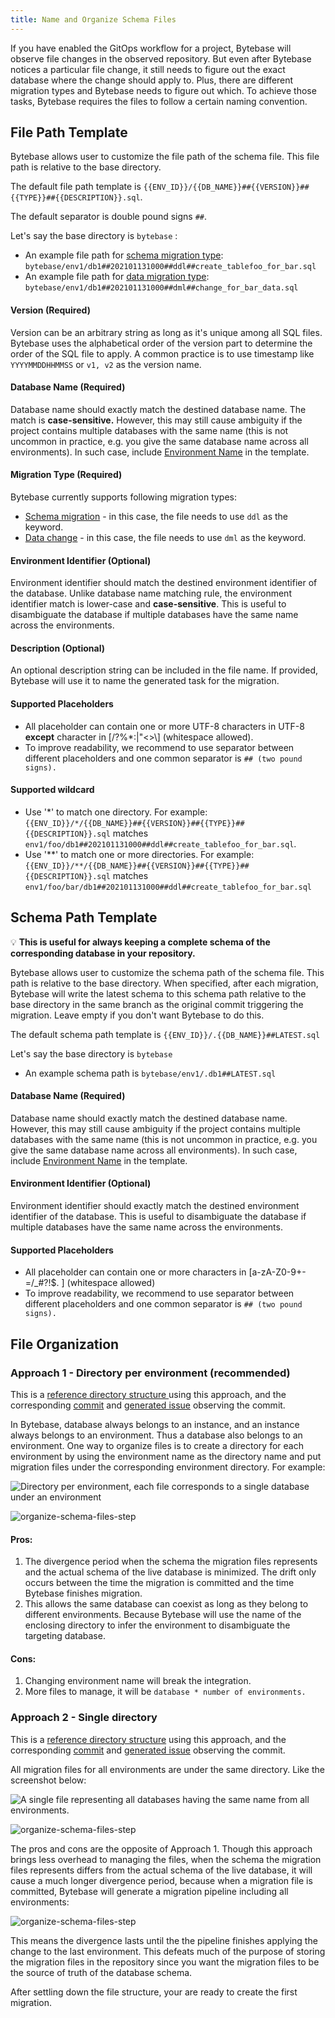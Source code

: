 ```yaml
---
title: Name and Organize Schema Files
---
```


If you have enabled the GitOps workflow for a project, Bytebase will observe file changes in the observed repository. But even after Bytebase notices a particular file change, it still needs to figure out the exact database where the change should apply to. Plus, there are different migration types and Bytebase needs to figure out which. To achieve those tasks, Bytebase requires the files to follow a certain naming convention.

## File Path Template

Bytebase allows user to customize the file path of the schema file. This file path is relative to the base directory.

The default file path template is `{{ENV_ID}}/{{DB_NAME}}##{{VERSION}}##{{TYPE}}##{{DESCRIPTION}}.sql`.

<hint-block type="info">

The default separator is double pound signs `##`.

</hint-block>

Let's say the base directory is `bytebase` :

- An example file path for [schema migration type](/docs/concepts/migration-types#schema-migration): `bytebase/env1/db1##202101131000##ddl##create_tablefoo_for_bar.sql`
- An example file path for [data migration type](/docs/concepts/migration-types#data-migration): `bytebase/env1/db1##202101131000##dml##change_for_bar_data.sql`

#### Version (Required)

Version can be an arbitrary string as long as it's unique among all SQL files. Bytebase uses the alphabetical order of the version part to determine the order of the SQL file to apply. A common practice is to use timestamp like `YYYYMMDDHHMMSS` or `v1, v2` as the version name.

#### Database Name (Required)

Database name should exactly match the destined database name. The match is **case-sensitive.** However, this may still cause ambiguity if the project contains multiple databases with the same name (this is not uncommon in practice, e.g. you give the same database name across all environments). In such case, include [Environment Name](#environment-name-optional) in the template.

#### Migration Type (Required)

Bytebase currently supports following migration types:

- [Schema migration](/docs/concepts/migration-types#schema-migration) - in this case, the file needs to use `ddl` as the keyword.
- [Data change](/docs/concepts/migration-types#data-migration) - in this case, the file needs to use `dml` as the keyword.

#### Environment Identifier (Optional)

Environment identifier should match the destined environment identifier of the database. Unlike database name matching rule, the environment identifier match is lower-case and **case-sensitive**. This is useful to disambiguate the database if multiple databases have the same name across the environments.

#### Description (Optional)

An optional description string can be included in the file name. If provided, Bytebase will use it to name the generated task for the migration.

#### Supported Placeholders

- All placeholder can contain one or more UTF-8 characters in UTF-8 **except** character in \[/?%*:|"<>\\] (whitespace allowed).
- To improve readability, we recommend to use separator between different placeholders and one common separator is `## (two pound signs).`

#### Supported wildcard

- Use '*' to match one directory. For example:
`{{ENV_ID}}/*/{{DB_NAME}}##{{VERSION}}##{{TYPE}}##{{DESCRIPTION}}.sql` matches `env1/foo/db1##202101131000##ddl##create_tablefoo_for_bar.sql`.
- Use '**' to match one or more directories. For example:
`{{ENV_ID}}/**/{{DB_NAME}}##{{VERSION}}##{{TYPE}}##{{DESCRIPTION}}.sql` matches `env1/foo/bar/db1##202101131000##ddl##create_tablefoo_for_bar.sql`

## Schema Path Template

💡 **This is useful for always keeping a complete schema of the corresponding database in your repository.**

Bytebase allows user to customize the schema path of the schema file. This path is relative to the base directory. When specified, after each migration, Bytebase will write the latest schema to this schema path relative to the base directory in the same branch as the original commit triggering the migration. Leave empty if you don't want Bytebase to do this.

The default schema path template is `{{ENV_ID}}/.{{DB_NAME}}##LATEST.sql`

Let's say the base directory is `bytebase`

- An example schema path is `bytebase/env1/.db1##LATEST.sql`

#### Database Name (Required)

Database name should exactly match the destined database name. However, this may still cause ambiguity if the project contains multiple databases with the same name (this is not uncommon in practice, e.g. you give the same database name across all environments). In such case, include [Environment Name](#environment-name-optional) in the template.

#### Environment Identifier (Optional)

Environment identifier should exactly match the destined environment identifier of the database. This is useful to disambiguate the database if multiple databases have the same name across the environments.

#### Supported Placeholders

- All placeholder can contain one or more characters in \[a-zA-Z0-9+-=/\_#?!\$. ] (whitespace allowed)
- To improve readability, we recommend to use separator between different placeholders and one common separator is `## (two pound signs).`

## File Organization

### Approach 1 - Directory per environment (recommended)

This is a [reference directory structure ](https://gitlab.bytebase.com/bytebase-demo/blog/-/tree/master/bytebase) using this approach, and the corresponding [commit](https://gitlab.bytebase.com/bytebase-demo/blog/-/commit/d7f3b88b93c4d7f57b710980cdf92f72dcc4cd1e) and [generated issue](https://demo.bytebase.com/issue/create-user-post-comment-table-for-dev-environment-13004) observing the commit.

In Bytebase, database always belongs to an instance, and an instance always belongs to an environment. Thus a database also belongs to an environment. One way to organize files is to create a directory for each environment by using the environment name as the directory name and put migration files under the corresponding environment directory. For example:

![Directory per environment, each file corresponds to a single database under an environment](/static/docs/vcs-integration/name-and-organize-schema-files/organize-schema-files-step1.webp)

![organize-schema-files-step](/static/docs/vcs-integration/name-and-organize-schema-files/organize-schema-files-step2.webp)

#### Pros:

1. The divergence period when the schema the migration files represents and the actual schema of the live database is minimized. The drift only occurs between the time the migration is committed and the time Bytebase finishes migration.
2. This allows the same database can coexist as long as they belong to different environments. Because Bytebase will use the name of the enclosing directory to infer the environment to disambiguate the targeting database.

#### Cons:

1. Changing environment name will break the integration.
2. More files to manage, it will be `database * number of environments.`

### Approach 2 - Single directory

This is a [reference directory structure](https://gitlab.bytebase.com/bytebase-demo/shop/-/tree/master/bytebase) using this approach, and the corresponding [commit](https://gitlab.bytebase.com/bytebase-demo/shop/-/commit/da90a2510eccd051ad14e4b89ca904d733169a39#e72b3cb4f305192575394fd19d2e52e9378cb9ea) and [generated issue](https://demo.bytebase.com/issue/create-user-post-comment-table-for-dev-environment-13004) observing the commit.

All migration files for all environments are under the same directory. Like the screenshot below:

![A single file representing all databases having the same name from all environments.](/static/docs/vcs-integration/name-and-organize-schema-files/organize-schema-files-step3.webp)

![organize-schema-files-step](/static/docs/vcs-integration/name-and-organize-schema-files/organize-schema-files-step4.webp)

The pros and cons are the opposite of Approach 1. Though this approach brings less overhead to managing the files, when the schema the migration files represents differs from the actual schema of the live database, it will cause a much longer divergence period, because when a migration file is committed, Bytebase will generate a migration pipeline including all environments:

![organize-schema-files-step](/static/docs/vcs-integration/name-and-organize-schema-files/organize-schema-files-step5.webp)

This means the divergence lasts until the the pipeline finishes applying the change to the last environment. This defeats much of the purpose of storing the migration files in the repository since you want the migration files to be the source of truth of the database schema.

After settling down the file structure, your are ready to create the first migration.
